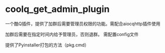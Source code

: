 # coolq_get_admin_plugin
一个酷Q插件，提供了加群后需要管理员权限的功能。需配合aiocqhttp插件使用

加群后需要在指定时间内给予管理员，否则退群。
需配置config文件

提供了Pyinstaller打包的方法（pkg.cmd）
